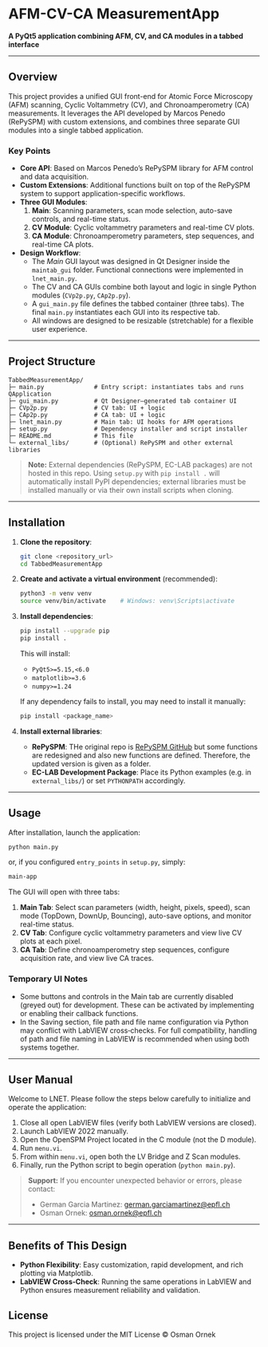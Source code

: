 # AFM-CV-CA MeasurementApp

**A PyQt5 application combining AFM, CV, and CA modules in a tabbed interface**

---

## Overview

This project provides a unified GUI front-end for Atomic Force Microscopy (AFM) scanning, Cyclic Voltammetry (CV), and Chronoamperometry (CA) measurements. It leverages the API developed by Marcos Penedo (RePySPM) with custom extensions, and combines three separate GUI modules into a single tabbed application.

### Key Points

- **Core API**: Based on Marcos Penedo’s RePySPM library for AFM control and data acquisition.
- **Custom Extensions**: Additional functions built on top of the RePySPM system to support application-specific workflows.
- **Three GUI Modules**:
  1. **Main**: Scanning parameters, scan mode selection, auto-save controls, and real-time status.
  2. **CV Module**: Cyclic voltammetry parameters and real-time CV plots.
  3. **CA Module**: Chronoamperometry parameters, step sequences, and real-time CA plots.
- **Design Workflow**:
  - The *Main* GUI layout was designed in Qt Designer inside the `maintab_gui` folder. Functional connections were implemented in `lnet_main.py`.
  - The CV and CA GUIs combine both layout and logic in single Python modules (`CVp2p.py`, `CAp2p.py`).
  - A `gui_main.py` file defines the tabbed container (three tabs). The final `main.py` instantiates each GUI into its respective tab.
  - All windows are designed to be resizable (stretchable) for a flexible user experience.

---

## Project Structure

```
TabbedMeasurementApp/
├─ main.py              # Entry script: instantiates tabs and runs QApplication
├─ gui_main.py          # Qt Designer–generated tab container UI
├─ CVp2p.py             # CV tab: UI + logic
├─ CAp2p.py             # CA tab: UI + logic
├─ lnet_main.py         # Main tab: UI hooks for AFM operations
├─ setup.py             # Dependency installer and script installer
├─ README.md            # This file
└─ external_libs/       # (Optional) RePySPM and other external libraries
```

> **Note:** External dependencies (RePySPM, EC-LAB packages) are not hosted in this repo. Using `setup.py` with `pip install .` will automatically install PyPI dependencies; external libraries must be installed manually or via their own install scripts when cloning.

---

## Installation

1. **Clone the repository**:

   ```bash
   git clone <repository_url>
   cd TabbedMeasurementApp
   ```

2. **Create and activate a virtual environment** (recommended):

   ```bash
   python3 -m venv venv
   source venv/bin/activate    # Windows: venv\Scripts\activate
   ```

3. **Install dependencies**:

   ```bash
   pip install --upgrade pip
   pip install .
   ```

   This will install:

   - `PyQt5>=5.15,<6.0`
   - `matplotlib>=3.6`
   - `numpy>=1.24`

   If any dependency fails to install, you may need to install it manually:

   ```bash
   pip install <package_name>
   ```

4. **Install external libraries**:

   - **RePySPM**: THe original repo is [RePySPM GitHub](https://github.com/marcospenedo/RePySPM) but some functions are redesigned and also new functions are defined. Therefore, the updated version is given as a folder.
   - **EC-LAB Development Package**: Place its Python examples (e.g. in `external_libs/`) or set `PYTHONPATH` accordingly.

---

## Usage

After installation, launch the application:

```bash
python main.py
```

or, if you configured `entry_points` in `setup.py`, simply:

```bash
main-app
```

The GUI will open with three tabs:

1. **Main Tab**: Select scan parameters (width, height, pixels, speed), scan mode (TopDown, DownUp, Bouncing), auto-save options, and monitor real-time status.
2. **CV Tab**: Configure cyclic voltammetry parameters and view live CV plots at each pixel.
3. **CA Tab**: Define chronoamperometry step sequences, configure acquisition rate, and view live CA traces.

### Temporary UI Notes

- Some buttons and controls in the Main tab are currently disabled (greyed out) for development. These can be activated by implementing or enabling their callback functions.
- In the Saving section, file path and file name configuration via Python may conflict with LabVIEW cross‑checks. For full compatibility, handling of path and file naming in LabVIEW is recommended when using both systems together.

---

## User Manual

Welcome to LNET. Please follow the steps below carefully to initialize and operate the application:

1. Close all open LabVIEW files (verify both LabVIEW versions are closed).
2. Launch LabVIEW 2022 manually.
3. Open the OpenSPM Project located in the C module (not the D module).
4. Run `menu.vi`.
5. From within `menu.vi`, open both the LV Bridge and Z Scan modules.
6. Finally, run the Python script to begin operation (`python main.py`).

> **Support:** If you encounter unexpected behavior or errors, please contact:
>
> - German Garcia Martinez: [german.garciamartinez@epfl.ch](mailto\:german.garciamartinez@epfl.ch)
> - Osman Ornek: [osman.ornek@epfl.ch](mailto\:osman.ornek@epfl.ch)

---

## Benefits of This Design

- **Python Flexibility**: Easy customization, rapid development, and rich plotting via Matplotlib.
- **LabVIEW Cross‑Check**: Running the same operations in LabVIEW and Python ensures measurement reliability and validation.

## License

This project is licensed under the MIT License © Osman Ornek

